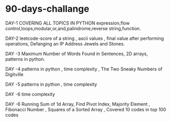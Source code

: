 # 90-days-challange

DAY-1
COVERING ALL TOPICS IN PYTHON
expression,flow control,loops,modular,or,and,palindrome,reverse string,function.

DAY-2
leetcode-score of a string , ascii values , final value after performing operations, Defanging an IP Address
Jewels and Stones.

DAY -3
Maximum Number of Words Found in Sentences, 2D arrays, patterns in python.

DAY -4
patterns in python , time complexity , The Two Sneaky Numbers of Digitville

DAY -5
patterns in python , time complexity

DAY -6
time complexity

DAY -6
Running Sum of 1d Array, Find Pivot Index, Majority Element , Fibonacci Number , Squares of a Sorted Array , Covered 10 codes in top 100 codes



